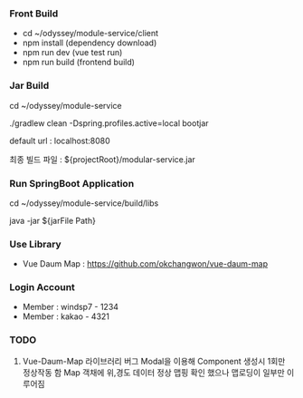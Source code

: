 ### Front Build
- cd ~/odyssey/module-service/client
- npm install (dependency download)
- npm run dev  (vue test run)
- npm run build (frontend build)

### Jar Build
cd ~/odyssey/module-service

./gradlew clean -Dspring.profiles.active=local bootjar

default url : localhost:8080

최종 빌드 파일 : ${projectRoot}/modular-service.jar  

### Run SpringBoot Application
cd ~/odyssey/module-service/build/libs

java -jar ${jarFile Path}

### Use Library
- Vue Daum Map : https://github.com/okchangwon/vue-daum-map

### Login Account
- Member : windsp7 - 1234
- Member : kakao - 4321

### TODO 
1. Vue-Daum-Map 라이브러리 버그
Modal을 이용해 Component 생성시 1회만 정상작동 함 Map 객채에 위,경도 데이터 정상 맵핑 확인 했으나 맵로딩이 일부만 이루어짐 

